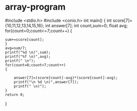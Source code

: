 # array-program
#include <stdio.h>
#include <conio.h>
int main()
{
    int score[7]={10,11,12,13,14,15,16};
    int answer[7];
    int count,sum=0;
    float avg;
    for(count=0;count<=7;count++)
{

    sum+=score[count];
    }
    avg=sum/7;
    printf("%d \n)",sum);
    printf("%f \n)",avg);
    printf(" \n");
    for(count=0;count<7;count++)
    {

        answer[7]=(score[count]-avg)*(score[count]-avg);
        printf("\n %d \n)",answer[7]);
        printf(" \n)");
    }
    return 0;
}
